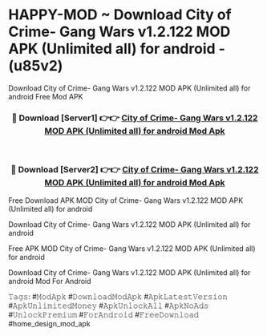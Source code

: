 # HAPPY-MOD ~ Download City of Crime- Gang Wars v1.2.122 MOD APK (Unlimited all) for android - (u85v2)
Download City of Crime- Gang Wars v1.2.122 MOD APK (Unlimited all) for android Free Mod APK

<div align="center">
<h3>🔴 Download [Server1] 👉👉 <a href="https://apk-comot.site?title=City_of_Crime-_Gang_Wars_v1.2.122_MOD_APK_(Unlimited_all)_for_android">City of Crime- Gang Wars v1.2.122 MOD APK (Unlimited all) for android Mod Apk</a></h3><br>

<h3>🔴 Download [Server2] 👉👉 <a href="https://apk-comot.site?title=City_of_Crime-_Gang_Wars_v1.2.122_MOD_APK_(Unlimited_all)_for_android">City of Crime- Gang Wars v1.2.122 MOD APK (Unlimited all) for android Mod Apk</a></h3>
</div>


Free Download APK MOD City of Crime- Gang Wars v1.2.122 MOD APK (Unlimited all) for android

Download City of Crime- Gang Wars v1.2.122 MOD APK (Unlimited all) for android 

Free APK MOD City of Crime- Gang Wars v1.2.122 MOD APK (Unlimited all) for android 

Download City of Crime- Gang Wars v1.2.122 MOD APK (Unlimited all) for android Mod For Android

𝚃𝚊𝚐𝚜: #𝙼𝚘𝚍𝙰𝚙𝚔 #𝙳𝚘𝚠𝚗𝚕𝚘𝚊𝚍𝙼𝚘𝚍𝙰𝚙𝚔 #𝙰𝚙𝚔𝙻𝚊𝚝𝚎𝚜𝚝𝚅𝚎𝚛𝚜𝚒𝚘𝚗 #𝙰𝚙𝚔𝚄𝚗𝚕𝚒𝚖𝚒𝚝𝚎𝚍𝙼𝚘𝚗𝚎𝚢 #𝙰𝚙𝚔𝚄𝚗𝚕𝚘𝚌𝚔𝙰𝚕𝚕 #𝙰𝚙𝚔𝙽𝚘𝙰𝚍𝚜 #𝚄𝚗𝚕𝚘𝚌𝚔𝙿𝚛𝚎𝚖𝚒𝚞𝚖 #𝙵𝚘𝚛𝙰𝚗𝚍𝚛𝚘𝚒𝚍 #𝙵𝚛𝚎𝚎𝙳𝚘𝚠𝚗𝚕𝚘𝚊𝚍 #home_design_mod_apk